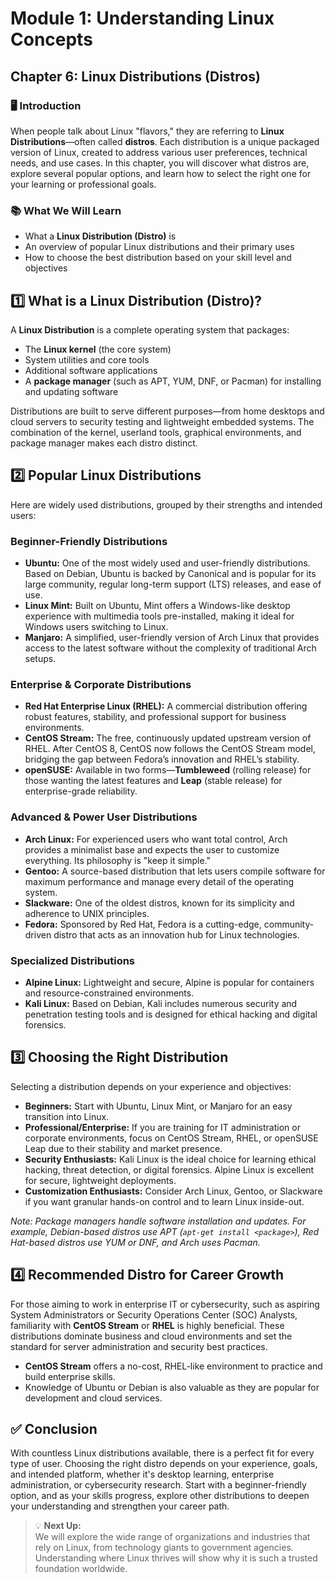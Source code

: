 # Module 1: Understanding Linux Concepts

## Chapter 6: Linux Distributions (Distros)

### 🖥️ Introduction

When people talk about Linux "flavors," they are referring to **Linux Distributions**—often called **distros**. Each distribution is a unique packaged version of Linux, created to address various user preferences, technical needs, and use cases. In this chapter, you will discover what distros are, explore several popular options, and learn how to select the right one for your learning or professional goals.

### 📚 What We Will Learn

- What a **Linux Distribution (Distro)** is  
- An overview of popular Linux distributions and their primary uses  
- How to choose the best distribution based on your skill level and objectives

## 1️⃣ What is a Linux Distribution (Distro)?

A **Linux Distribution** is a complete operating system that packages:

- The **Linux kernel** (the core system)
- System utilities and core tools
- Additional software applications
- A **package manager** (such as APT, YUM, DNF, or Pacman) for installing and updating software

Distributions are built to serve different purposes—from home desktops and cloud servers to security testing and lightweight embedded systems. The combination of the kernel, userland tools, graphical environments, and package manager makes each distro distinct.

## 2️⃣ Popular Linux Distributions

Here are widely used distributions, grouped by their strengths and intended users:

### Beginner-Friendly Distributions

- **Ubuntu:** One of the most widely used and user-friendly distributions. Based on Debian, Ubuntu is backed by Canonical and is popular for its large community, regular long-term support (LTS) releases, and ease of use.
- **Linux Mint:** Built on Ubuntu, Mint offers a Windows-like desktop experience with multimedia tools pre-installed, making it ideal for Windows users switching to Linux.
- **Manjaro:** A simplified, user-friendly version of Arch Linux that provides access to the latest software without the complexity of traditional Arch setups.

### Enterprise & Corporate Distributions

- **Red Hat Enterprise Linux (RHEL):** A commercial distribution offering robust features, stability, and professional support for business environments.
- **CentOS Stream:** The free, continuously updated upstream version of RHEL. After CentOS 8, CentOS now follows the CentOS Stream model, bridging the gap between Fedora’s innovation and RHEL’s stability.
- **openSUSE:** Available in two forms—**Tumbleweed** (rolling release) for those wanting the latest features and **Leap** (stable release) for enterprise-grade reliability.

### Advanced & Power User Distributions

- **Arch Linux:** For experienced users who want total control, Arch provides a minimalist base and expects the user to customize everything. Its philosophy is "keep it simple."
- **Gentoo:** A source-based distribution that lets users compile software for maximum performance and manage every detail of the operating system.
- **Slackware:** One of the oldest distros, known for its simplicity and adherence to UNIX principles.
- **Fedora:** Sponsored by Red Hat, Fedora is a cutting-edge, community-driven distro that acts as an innovation hub for Linux technologies.

### Specialized Distributions

- **Alpine Linux:** Lightweight and secure, Alpine is popular for containers and resource-constrained environments.
- **Kali Linux:** Based on Debian, Kali includes numerous security and penetration testing tools and is designed for ethical hacking and digital forensics.

## 3️⃣ Choosing the Right Distribution

Selecting a distribution depends on your experience and objectives:

- **Beginners:** Start with Ubuntu, Linux Mint, or Manjaro for an easy transition into Linux.
- **Professional/Enterprise:** If you are training for IT administration or corporate environments, focus on CentOS Stream, RHEL, or openSUSE Leap due to their stability and market presence.
- **Security Enthusiasts:** Kali Linux is the ideal choice for learning ethical hacking, threat detection, or digital forensics. Alpine Linux is excellent for secure, lightweight deployments.
- **Customization Enthusiasts:** Consider Arch Linux, Gentoo, or Slackware if you want granular hands-on control and to learn Linux inside-out.

*Note: Package managers handle software installation and updates. For example, Debian-based distros use APT (`apt-get install <package>`), Red Hat-based distros use YUM or DNF, and Arch uses Pacman.*

## 4️⃣ Recommended Distro for Career Growth

For those aiming to work in enterprise IT or cybersecurity, such as aspiring System Administrators or Security Operations Center (SOC) Analysts, familiarity with **CentOS Stream** or **RHEL** is highly beneficial. These distributions dominate business and cloud environments and set the standard for server administration and security best practices.

- **CentOS Stream** offers a no-cost, RHEL-like environment to practice and build enterprise skills.
- Knowledge of Ubuntu or Debian is also valuable as they are popular for development and cloud services.

## ✅ Conclusion

With countless Linux distributions available, there is a perfect fit for every type of user. Choosing the right distro depends on your experience, goals, and intended platform, whether it's desktop learning, enterprise administration, or cybersecurity research. Start with a beginner-friendly option, and as your skills progress, explore other distributions to deepen your understanding and strengthen your career path.

> 💡 **Next Up:**  
> We will explore the wide range of organizations and industries that rely on Linux, from technology giants to government agencies. Understanding where Linux thrives will show why it is such a trusted foundation worldwide.
